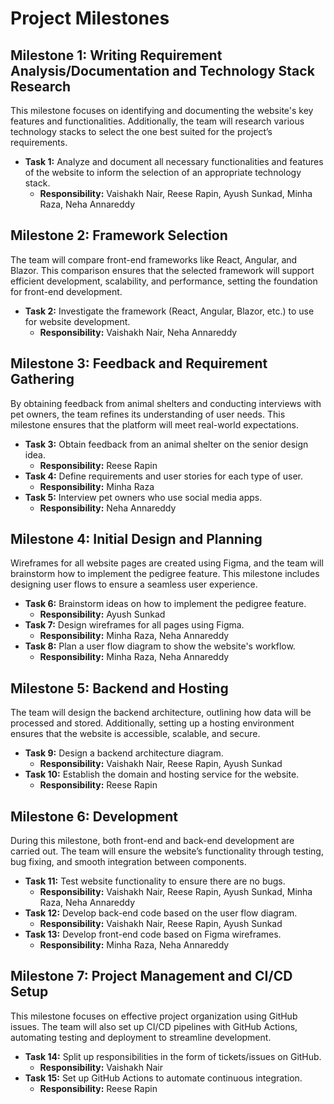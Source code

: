 # Project Milestones

## Milestone 1: Writing Requirement Analysis/Documentation and Technology Stack Research
This milestone focuses on identifying and documenting the website's key features and functionalities. Additionally, the team will research various technology stacks to select the one best suited for the project’s requirements.
- **Task 1:** Analyze and document all necessary functionalities and features of the website to inform the selection of an appropriate technology stack.
  - **Responsibility:** Vaishakh Nair, Reese Rapin, Ayush Sunkad, Minha Raza, Neha Annareddy

## Milestone 2: Framework Selection
The team will compare front-end frameworks like React, Angular, and Blazor. This comparison ensures that the selected framework will support efficient development, scalability, and performance, setting the foundation for front-end development.
- **Task 2:** Investigate the framework (React, Angular, Blazor, etc.) to use for website development.
  - **Responsibility:** Vaishakh Nair, Neha Annareddy

## Milestone 3: Feedback and Requirement Gathering
By obtaining feedback from animal shelters and conducting interviews with pet owners, the team refines its understanding of user needs. This milestone ensures that the platform will meet real-world expectations.
- **Task 3:** Obtain feedback from an animal shelter on the senior design idea.
  - **Responsibility:** Reese Rapin
- **Task 4:** Define requirements and user stories for each type of user.
  - **Responsibility:** Minha Raza
- **Task 5:** Interview pet owners who use social media apps.
  - **Responsibility:** Neha Annareddy

## Milestone 4: Initial Design and Planning
Wireframes for all website pages are created using Figma, and the team will brainstorm how to implement the pedigree feature. This milestone includes designing user flows to ensure a seamless user experience.
- **Task 6:** Brainstorm ideas on how to implement the pedigree feature.
  - **Responsibility:** Ayush Sunkad
- **Task 7:** Design wireframes for all pages using Figma.
  - **Responsibility:** Minha Raza, Neha Annareddy
- **Task 8:** Plan a user flow diagram to show the website's workflow.
  - **Responsibility:** Minha Raza, Neha Annareddy

## Milestone 5: Backend and Hosting
The team will design the backend architecture, outlining how data will be processed and stored. Additionally, setting up a hosting environment ensures that the website is accessible, scalable, and secure.
- **Task 9:** Design a backend architecture diagram.
  - **Responsibility:** Vaishakh Nair, Reese Rapin, Ayush Sunkad
- **Task 10:** Establish the domain and hosting service for the website.
  - **Responsibility:** Reese Rapin

## Milestone 6: Development
During this milestone, both front-end and back-end development are carried out. The team will ensure the website’s functionality through testing, bug fixing, and smooth integration between components.
- **Task 11:** Test website functionality to ensure there are no bugs.
  - **Responsibility:** Vaishakh Nair, Reese Rapin, Ayush Sunkad, Minha Raza, Neha Annareddy
- **Task 12:** Develop back-end code based on the user flow diagram.
  - **Responsibility:** Vaishakh Nair, Reese Rapin, Ayush Sunkad
- **Task 13:** Develop front-end code based on Figma wireframes.
  - **Responsibility:** Minha Raza, Neha Annareddy

## Milestone 7: Project Management and CI/CD Setup
This milestone focuses on effective project organization using GitHub issues. The team will also set up CI/CD pipelines with GitHub Actions, automating testing and deployment to streamline development.
- **Task 14:** Split up responsibilities in the form of tickets/issues on GitHub.
  - **Responsibility:** Vaishakh Nair
- **Task 15:** Set up GitHub Actions to automate continuous integration.
  - **Responsibility:** Reese Rapin